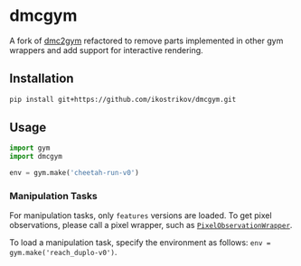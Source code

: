 # dmcgym

A fork of [dmc2gym](https://github.com/denisyarats/dmc2gym) refactored to remove parts implemented in other gym wrappers and add support for interactive rendering.

## Installation

```bash
pip install git+https://github.com/ikostrikov/dmcgym.git
```

## Usage
```python
import gym
import dmcgym

env = gym.make('cheetah-run-v0')
```

### Manipulation Tasks
For manipulation tasks, only `features` versions are loaded. To get pixel observations, please call a pixel wrapper, such as [`PixelObservationWrapper`](https://github.com/openai/gym/blob/1061949d0ca951518275f7fd5944ca52e3af8b9d/gym/wrappers/pixel_observation.py#L15).

To load a manipulation task, specify the environment as follows: `env = gym.make('reach_duplo-v0')`.
